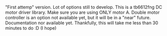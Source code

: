 "First attemp" version. Lot of options still to develop.
This is a tb6612fng DC motor driver library. Make sure you are using ONLY motor A.
Double motor controller is an option not available yet, but it will be in a "near" future.
Documentation nor available yet.
Thankfully, this will take me less than 30 minutes to do :D (I hope)
